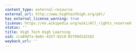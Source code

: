 ```yaml
---
content_type: external-resource
external_url: http://www.hightechhigh.org/pbl/
has_external_license_warning: true
license: https://en.wikipedia.org/wiki/All_rights_reserved
status: ''
title: High Tech High Learning
uid: cca84d7a-8e8c-4257-82c9-02789d1d2162
wayback_url: ''
---
```

